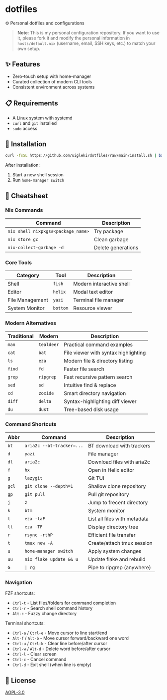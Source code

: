# dotfiles

⚙️ Personal dotfiles and configurations

> **Note**: This is my personal configuration repository. If you want to use it, please fork it and modify the personal information in `hosts/default.nix` (username, email, SSH keys, etc.) to match your own setup.

## ✨ Features

- Zero-touch setup with home-manager
- Curated collection of modern CLI tools
- Consistent environment across systems

## 📋 Requirements

- A Linux system with systemd
- `curl` and `git` installed
- `sudo` access

## 🚀 Installation

```bash
curl -fsSL https://github.com/uigleki/dotfiles/raw/main/install.sh | bash
```

After installation:

1. Start a new shell session
2. Run `home-manager switch`

## 📝 Cheatsheet

### Nix Commands

| Command                            | Description        |
| ---------------------------------- | ------------------ |
| `nix shell nixpkgs#<package_name>` | Try package        |
| `nix store gc`                     | Clean garbage      |
| `nix-collect-garbage -d`           | Delete generations |

### Core Tools

| Category        | Tool     | Description              |
| --------------- | -------- | ------------------------ |
| Shell           | `fish`   | Modern interactive shell |
| Editor          | `helix`  | Modal text editor        |
| File Management | `yazi`   | Terminal file manager    |
| System Monitor  | `bottom` | Resource viewer          |

### Modern Alternatives

| Traditional | Modern     | Description                          |
| ----------- | ---------- | ------------------------------------ |
| `man`       | `tealdeer` | Practical command examples           |
| `cat`       | `bat`      | File viewer with syntax highlighting |
| `ls`        | `eza`      | Modern file & directory listing      |
| `find`      | `fd`       | Faster file search                   |
| `grep`      | `ripgrep`  | Fast recursive pattern search        |
| `sed`       | `sd`       | Intuitive find & replace             |
| `cd`        | `zoxide`   | Smart directory navigation           |
| `diff`      | `delta`    | Syntax-highlighting diff viewer      |
| `du`        | `dust`     | Tree-based disk usage                |

### Command Shortcuts

| Abbr  | Command                   | Description                  |
| ----- | ------------------------- | ---------------------------- |
| `bt`  | `aria2c --bt-tracker=...` | BT download with trackers    |
| `d`   | `yazi`                    | File manager                 |
| `dl`  | `aria2c`                  | Download files with aria2c   |
| `f`   | `hx`                      | Open in Helix editor         |
| `g`   | `lazygit`                 | Git TUI                      |
| `gcl` | `git clone --depth=1`     | Shallow clone repository     |
| `gp`  | `git pull`                | Pull git repository          |
| `j`   | `z`                       | Jump to frecent directory    |
| `k`   | `btm`                     | System monitor               |
| `l`   | `eza -laF`                | List all files with metadata |
| `lt`  | `eza -TF`                 | Display directory tree       |
| `r`   | `rsync -rthP`             | Efficient file transfer      |
| `t`   | `tmux new -A`             | Create/attach tmux session   |
| `u`   | `home-manager switch`     | Apply system changes         |
| `uu`  | `nix flake update && u`   | Update flake and rebuild     |
| `G`   | `\| rg`                   | Pipe to ripgrep (anywhere)   |

### Navigation

FZF shortcuts:

- `Ctrl-t` - List files/folders for command completion
- `Ctrl-r` - Search shell command history
- `Alt-c` - Fuzzy change directory

Terminal shortcuts:

- `Ctrl-a` / `Ctrl-e` - Move cursor to line start/end
- `Alt-f` / `Alt-b` - Move cursor forward/backward one word
- `Ctrl-u` / `Ctrl-k` - Clear line before/after cursor
- `Ctrl-w` / `Alt-d` - Delete word before/after cursor
- `Ctrl-l` - Clear screen
- `Ctrl-c` - Cancel command
- `Ctrl-d` - Exit shell (when line is empty)

## 📄 License

[AGPL-3.0](LICENSE)
